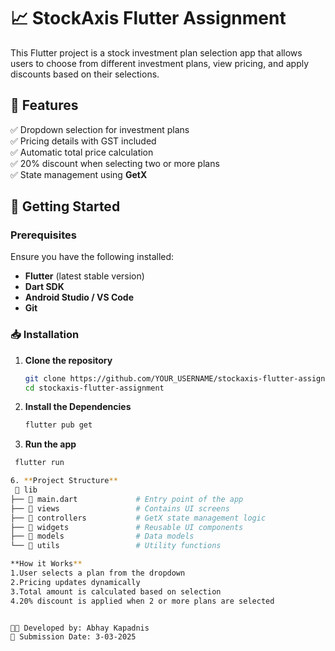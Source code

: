 # 📈 StockAxis Flutter Assignment

This Flutter project is a stock investment plan selection app that allows users to choose from different investment plans, view pricing, and apply discounts based on their selections.

## 📌 Features
✅ Dropdown selection for investment plans  
✅ Pricing details with GST included  
✅ Automatic total price calculation  
✅ 20% discount when selecting two or more plans  
✅ State management using **GetX**  

## 🚀 Getting Started

### Prerequisites
Ensure you have the following installed:
- **Flutter** (latest stable version)  
- **Dart SDK**  
- **Android Studio / VS Code**  
- **Git**  

### 📥 Installation
1. **Clone the repository**
   ```sh
   git clone https://github.com/YOUR_USERNAME/stockaxis-flutter-assignment.git
   cd stockaxis-flutter-assignment
2. **Install the Dependencies**
   ```sh 
   flutter pub get

4. **Run the app**
  ```sh 
   flutter run  

6. **Project Structure**  
   📂 lib  
 ├── 📄 main.dart             # Entry point of the app  
 ├── 📂 views                 # Contains UI screens  
 ├── 📂 controllers           # GetX state management logic  
 ├── 📂 widgets               # Reusable UI components  
 ├── 📂 models                # Data models  
 └── 📂 utils                 # Utility functions  

 **How it Works**  
1.User selects a plan from the dropdown  
2.Pricing updates dynamically  
3.Total amount is calculated based on selection  
4.20% discount is applied when 2 or more plans are selected  


👨‍💻 Developed by: Abhay Kapadnis  
📅 Submission Date: 3-03-2025


